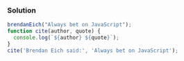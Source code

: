 ### Solution 
``` JavaScript 
brendanEich("Always bet on JavaScript");
function cite(author, quote) {
  console.log(`${author} ${quote}`);
}
cite('Brendan Eich said:', 'Always bet on JavaScript');
```

